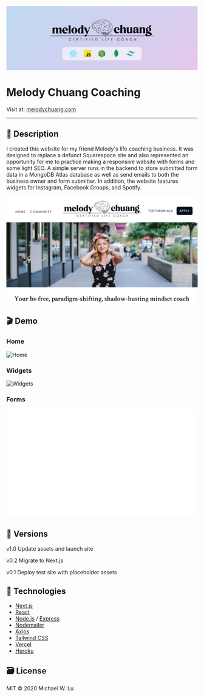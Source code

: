 <img src="./readme/banner.png" alt="Banner">

# Melody Chuang Coaching

Visit at: [melodychuang.com](https://melodychuang.com)

---

## 📝 Description

I created this website for my friend Melody's life coaching business. It was designed to replace a defunct Squarespace site and also represented an opportunity for me to practice making a responsive website with forms and some light SEO. A simple server runs in the backend to store submitted form data in a MongoDB Atlas database as well as send emails to both the business owner and form submitter. In addition, the website features widgets for Instagram, Facebook Groups, and Spotify.

<img src="./readme/screenshot.png" width="600px" alt="Screenshot">

## 🎬 Demo

### Home

<img src="./readme/home.gif?raw=true" width="600px" alt="Home">

### Widgets

<img src="./readme/widgets.gif?raw=true" width="600px" alt="Widgets">

### Forms

<img src="./readme/forms.gif?raw=true" width="600px" alt="Forms">

## 🤖 Versions

v1.0 Update assets and launch site

v0.2 Migrate to Next.js

v0.1 Deploy test site with placeholder assets

## 🚀 Technologies

- [Next.js](https://nextjs.org/)
- [React](https://reactjs.org/)
- [Node.js](https://nodejs.org/en/) / [Express](https://expressjs.com/)
- [Nodemailer](https://nodemailer.com/about/)
- [Axios](https://www.npmjs.com/package/axios)
- [Tailwind CSS](https://tailwindcss.com/)
- [Vercel](https://vercel.com/docs)
- [Heroku](https://www.heroku.com/)

## 🗃️ License

MIT © 2020 Michael W. Lu
